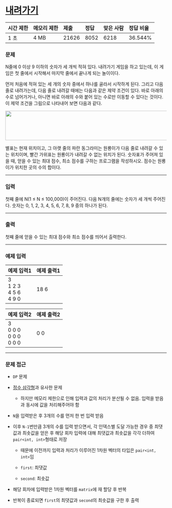 # [내려가기](https://www.acmicpc.net/problem/2096)

<div align = center>

| 시간 제한 | 메모리 제한 | 제출  | 정답 | 맞은 사람 | 정답 비율 |
| :-------- | :---------- | :---- | :--- | :-------- | :-------- |
| 1 초      | 4 MB        | 21626 | 8052 | 6218      | 36.544%   |

</div>

### 문제

N줄에 0 이상 9 이하의 숫자가 세 개씩 적혀 있다. 내려가기 게임을 하고 있는데, 이 게임은 첫 줄에서 시작해서 마지막 줄에서 끝나게 되는 놀이이다.

먼저 처음에 적혀 있는 세 개의 숫자 중에서 하나를 골라서 시작하게 된다. 그리고 다음 줄로 내려가는데, 다음 줄로 내려갈 때에는 다음과 같은 제약 조건이 있다. 바로 아래의 수로 넘어가거나, 아니면 바로 아래의 수와 붙어 있는 수로만 이동할 수 있다는 것이다. 이 제약 조건을 그림으로 나타내어 보면 다음과 같다.

<div align=center>
  <img src="https://www.acmicpc.net/JudgeOnline/upload/201007/down.png" width="685" height="92" />
</div>

별표는 현재 위치이고, 그 아랫 줄의 파란 동그라미는 원룡이가 다음 줄로 내려갈 수 있는 위치이며, 빨간 가위표는 원룡이가 내려갈 수 없는 위치가 된다. 숫자표가 주어져 있을 때, 얻을 수 있는 최대 점수, 최소 점수를 구하는 프로그램을 작성하시오. 점수는 원룡이가 위치한 곳의 수의 합이다.

---

### 입력

첫째 줄에 N(1 ≤ N ≤ 100,000)이 주어진다. 다음 N개의 줄에는 숫자가 세 개씩 주어진다. 숫자는 0, 1, 2, 3, 4, 5, 6, 7, 8, 9 중의 하나가 된다.

---

### 출력

첫째 줄에 얻을 수 있는 최대 점수와 최소 점수를 띄어서 출력한다.

---

### 예제 입력

| 예제 입력1                      | 예제 출력1 |
| :------------------------------ | :--------- |
| 3<br/>1 2 3<br/>4 5 6<br/>4 9 0 | 18 6       |

| 예제 입력2                      | 예제 출력2 |
| :------------------------------ | :--------- |
| 3<br/>0 0 0<br/>0 0 0<br/>0 0 0 | 0 0        |

---

### 문제 접근

  - `DP` 문제

  - [정수 삼각형](https://github.com/firemancha/Algorithm/tree/main/Baekjoon/DynamicProgramming/%5B1932%5D%EC%A0%95%EC%88%98%20%EC%82%BC%EA%B0%81%ED%98%95)과 유사한 문제

    - 하지만 메모리 제한으로 인해 입력과 값의 처리가 분산될 수 없음. 입력을 받음과 동시에 값을 처리해주어야 함

  - `N`을 입력받은 후 3개의 수를 먼저 한 번 입력 받음

  - 이후 `N-1`번만큼 3개의 수를 입력 받으면서, 각 인덱스별 도달 가능한 경우 중 최댓값과 최솟값을 얻은 후 해당 회차 입력에 대해 최댓값과 최솟값을 각각 더하여 `pair<int, int>`형태로 저장

    - 때문에 이전까지 입력과 처리가 이루어진 1차원 벡터의 타입은 `pair<int, int>`임

    - `first`: 최댓값

    - `second`: 최솟값

  - 해당 회차에 입력받은 1차원 벡터를 `matrix`에 재 할당 후 반복

  - 반복이 종료되면 `first`의 최댓값과 `second`의 최솟값을 구한 후 출력
